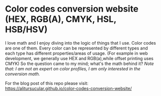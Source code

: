 # Color codes conversion website (HEX, RGB(A), CMYK, HSL, HSB/HSV)
I love math and I enjoy diving into the logic of things that I use. Color codes are one of them. Every color can be represented by different types and each type has different properties/areas of usage. (For example in web development, we generally use HEX and RGB(a),while offset printing uses CMYK) So the question came to my mind; what's the math behind it? _Note that: I am not an expert on color profiles, I am only interested in the conversion math._

For the blog post of this repo please visit: https://alitursucular.github.io/color-codes-conversion-website/
